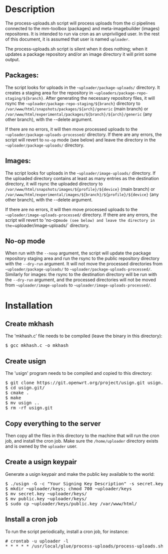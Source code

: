 
# Description

The process-uploads.sh script will process uploads from the ci pipelines connected to the mm-toolbox (packages) and meta-imagebuilder (images) repositores. It is intended to run via cron as an unpriviliged user. In the rest of this document, it is assumed that user is named `uploader`.

The process-uploads.sh script is silent when it does nothing; when it updates a package repository and/or an image directory it will print some output.

## Packages:

The script looks for uploads in the `~uploader/package-uploads/` directory. It creates a staging area for the repository in `~uploaders/package-repo-staging/${branch}`. After generating the necessary repository files, it will rsync the `~uploader/package-repo-staging/${branch}` directory to `/var/www/html/snapshots/packages/${arch}/generic` (main branch) or `/var/www/html/experimental/packages/${branch}/${arch}/generic` (any other branch), with the --delete argument.

If there are no errors, it will then move processed uploads to the `~uploader/package-uploads-processed/` directory. If there are any errors, the script will revert to `no-op` mode (see below) and leave the directory in the
`~uploader/package-uploads/` directory.

## Images:

The script looks for uploads in the `~uploader/image-uploads/` directory. If the uploaded directory contains at least as many entries as the destination directory, it will rsync the uploaded directory to `/var/www/html/snapshots/images/${profile}/${device}` (main branch) or `/var/www/html/experimental/images/${branch}/${profile}/${device}` (any other branch), with the --delete argument.

If there are no errors, it will then move processed uploads to the `~uploader/image-uploads-processed/` directory. If there are any errors, the script will revert to 'no-op` mode (see below) and leave the directory in the `~uploader/image-uploads/` directory.

## No-op mode

When run with the `--noop` argument, the script will update the package repository staging area and run the rsync to the public repository directory with the `--dry-run` argument. It will not move the processed directories from `~uploader/package-uploads/` to `~uploader/package-uploads-processed/`. Similarly for images: the rsync to the destination directory will be run with the `--dry-run` argument, and the processed directories will not be moved from `~uploader/image-uploads` to `~uploader/image-uploads-processed/`.

# Installation

## Create mkhash

The 'mkhash.c' file needs to be compiled (leave the binary in this directory):

<pre>
$ gcc mkhash.c -o mkhash
</pre>

## Create usign

The 'usign' program needs to be compiled and copied to this directory:

<pre>
$ git clone https://git.openwrt.org/project/usign.git usign.git
$ cd usign.git/
$ cmake .
$ make
$ mv usign ..
$ rm -rf usign.git
</pre>

## Copy everything to the server

Then copy all the files in this directory to the machine that will run the cron job, and install the cron job. Make sure the `/home/uploader` directory exists and is owned by the `uploader` user.

## Create a usign keypair

Generate a usign keypair and make the public key available to the world:

<pre>
$ ./usign -G -c "Your Signing Key Description" -s secret.key -p public.key
$ mkdir ~uploader/keys; chmod 700 ~uploader/keys
$ mv secret.key ~uploader/keys/
$ mv public.key ~uploader/keys/
$ sudo cp ~uploader/keys/public.key /var/www/html/
</pre>

## Install a cron job

To run the script periodically, install a cron job, for instance:

<pre>
# crontab -u uploader -l
* * * * * /usr/local/glue/process-uploads/process-uploads.sh
</pre>
